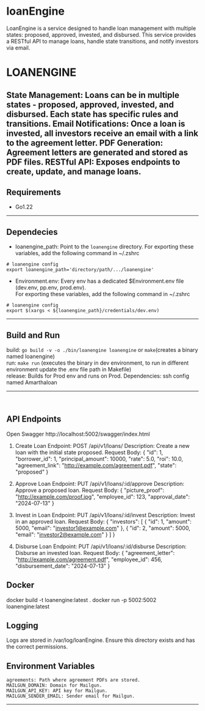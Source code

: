 # loanEngine
LoanEngine is a service designed to handle loan management with multiple states: proposed, approved, invested, and disbursed. This service provides a RESTful API to manage loans, handle state transitions, and notify investors via email.

# LOANENGINE

State Management: Loans can be in multiple states - proposed, approved, invested, and disbursed. Each state has specific rules and transitions.
Email Notifications: Once a loan is invested, all investors receive an email with a link to the agreement letter.
PDF Generation: Agreement letters are generated and stored as PDF files.
RESTful API: Exposes endpoints to create, update, and manage loans.
---
## Requirements
* Go1.22

---
## Dependecies
* loanengine_path: Point to the `loanengine` directory.
For exporting these variables, add the following command in ~/.zshrc
```
# loanengine config
export loanengine_path='directory/path/.../loanengine'
```

* Environment.env: Every env has a dedicated $Environment.env file (dev.env, pp.env, prod.env). \
For exporting these variables, add the following command in ~/.zshrc
```
# loanengine config
export $(xargs < ${loanengine_path}/credentials/dev.env)
```

---

## Build and Run
 build: ```go build -v -o ./bin/loanengine loanengine``` or ```make```(creates a binary named loanengine) \
 run: ```make run``` (executes the binary in dev environment, to run in different environment update the .env file path in Makefile) \
 release: Builds for Prod env and runs on Prod. Dependencies: ssh config named Amarthaloan

---
<br/>

## API Endpoints
Open Swagger
http://localhost:5002/swagger/index.html
1. Create Loan
    Endpoint: POST /api/v1/loans/
    Description: Create a new loan with the initial state proposed.
    Request Body:
        {
            "id": 1,
            "borrower_id": 1,
            "principal_amount": 10000,
            "rate": 5.0,
            "roi": 10.0,
            "agreement_link": "http://example.com/agreement.pdf",
            "state": "proposed"
        }

2. Approve Loan
    Endpoint: PUT /api/v1/loans/:id/approve
    Description: Approve a proposed loan.
    Request Body:
        {
            "picture_proof": "http://example.com/proof.jpg",
            "employee_id": 123,
            "approval_date": "2024-07-13"
        }

3. Invest in Loan
    Endpoint: PUT /api/v1/loans/:id/invest
    Description: Invest in an approved loan.
    Request Body:
        {
            "investors": [
                    {
                    "id": 1,
                    "amount": 5000,
                    "email": "investor1@example.com"
                },
                {
                    "id": 2,
                    "amount": 5000,
                    "email": "investor2@example.com"
                }
            ]
        }

4. Disburse Loan
    Endpoint: PUT /api/v1/loans/:id/disburse
    Description: Disburse an invested loan.
    Request Body:
        {
            "agreement_letter": "http://example.com/agreement.pdf",
            "employee_id": 456,
            "disbursement_date": "2024-07-13"
        }

## Docker
docker build -t loanengine:latest .
docker run -p 5002:5002 loanengine:latest

## Logging
Logs are stored in /var/log/loanEngine. Ensure this directory exists and has the correct permissions.

## Environment Variables
    agreements: Path where agreement PDFs are stored.
    MAILGUN_DOMAIN: Domain for Mailgun.
    MAILGUN_API_KEY: API key for Mailgun.
    MAILGUN_SENDER_EMAIL: Sender email for Mailgun.

---